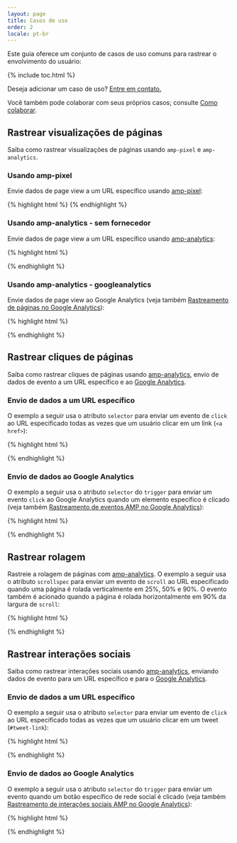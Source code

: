 ```yaml
---
layout: page
title: Casos de uso
order: 2
locale: pt-br
---
```


Este guia oferece um conjunto de casos de uso comuns para rastrear o envolvimento do usuário:

{% include toc.html %}

Deseja adicionar um caso de uso? 
[Entre em contato.](https://github.com/ampproject/docs/issues/new)

Você também pode colaborar com seus próprios casos;
consulte [Como colaborar](https://www.ampproject.org/docs/support/contribute.html).

## Rastrear visualizações de páginas

Saiba como rastrear visualizações de páginas usando `amp-pixel` e `amp-analytics`. 

### Usando amp-pixel

Envie dados de page view a um URL específico usando
[amp-pixel](/docs/reference/amp-pixel.html):

{% highlight html %}
<amp-pixel src="https://foo.com/pixel?"></amp-pixel>
{% endhighlight %}

### Usando amp-analytics - sem fornecedor

Envie dados de page view a um URL específico usando
[amp-analytics](/docs/reference/extended/amp-analytics.html):

{% highlight html %}
<amp-analytics>
<script type="application/json">
{
  "requests": {
    "pageview": "https://example.com/analytics?url=${canonicalUrl}&title=${title}&acct=${account}"
  },
  "vars": {
    "account": "ABC123"
  },
  "triggers": {
    "trackPageview": {
      "on": "visible",
      "request": "pageview"
    }
  }
}
</script>
</amp-analytics>
{% endhighlight %}

### Usando amp-analytics - googleanalytics

Envie dados de page view ao Google Analytics
(veja também [Rastreamento de páginas no Google Analytics](https://developers.google.com/analytics/devguides/collection/amp-analytics/#page_tracking)): 

{% highlight html %}
<amp-analytics type="googleanalytics" id="analytics1">
<script type="application/json">
{
  "vars": {
    "account": "UA-XXXXX-Y"  // Replace with your property ID.
  },
  "triggers": {
    "trackPageview": {  // Trigger names can be any string. trackPageview is not a required name.
      "on": "visible",
      "request": "pageview"
    }
  }
}
</script>
</amp-analytics>
{% endhighlight %}

## Rastrear cliques de páginas

Saiba como rastrear cliques de páginas usando
[amp-analytics](/docs/reference/extended/amp-analytics.html),
envio de dados de evento a um URL específico e ao
[Google Analytics](https://developers.google.com/analytics/devguides/collection/amp-analytics/).

### Envio de dados a um URL específico

O exemplo a seguir usa o atributo `selector` para enviar um evento de `click`
ao URL especificado todas as vezes que um usuário clicar em um link (`<a href>`):

{% highlight html %}
<amp-analytics>
<script type="application/json">
{
  "requests": {
    "event": "https://example.com/analytics?eid=${eventId}&elab=${eventLabel}&acct=${account}"
  },
  "vars": {
    "account": "ABC123"
  },
  "triggers": {
    "trackAnchorClicks": {
      "on": "click",
      "selector": "a",
      "request": "event",
      "vars": {
        "eventId": "42",
        "eventLabel": "clicked on a link"
      }
    }
  }
}
</script>
</amp-analytics>
{% endhighlight %}

### Envio de dados ao Google Analytics

O exemplo a seguir usa o atributo `selector` do `trigger`
para enviar um evento `click` ao Google Analytics quando um elemento específico é clicado
(veja também
[Rastreamento de eventos AMP no Google Analytics](https://developers.google.com/analytics/devguides/collection/amp-analytics/#event_tracking)):

{% highlight html %}
<amp-analytics type="googleanalytics" id="analytics3">
<script type="application/json">
{
  "vars": {
    "account": "UA-XXXXX-Y"  // Replace with your property ID.
  },
  "triggers": {
    "trackClickOnHeader" : {
      "on": "click",
      "selector": "#header",
      "request": "event",
      "vars": {
        "eventCategory": "ui-components",
        "eventAction": "header-click"
      }
    }
  }
}
</script>
</amp-analytics>
{% endhighlight %}

## Rastrear rolagem

Rastreie a rolagem de páginas com [amp-analytics](/docs/reference/extended/amp-analytics.html).
O exemplo a seguir usa o atributo `scrollspec` para enviar um evento de `scroll`
ao URL especificado quando uma página é rolada verticalmente em 25%, 50% e 90%.
O evento também é acionado quando a página é rolada horizontalmente
em 90% da largura de `scroll`:

{% highlight html %}
<amp-analytics>
<script type="application/json">
{
  "requests": {
    "event": "https://example.com/analytics?eid=${eventId}&elab=${eventLabel}&acct=${account}"
  },
  "vars": {
    "account": "ABC123"
  },
  "triggers": {
    "scrollPings": {
      "on": "scroll",
      "scrollSpec": {
        "verticalBoundaries": [25, 50, 90],
        "horizontalBoundaries": [90]
      }
    }
  }
}
</script>
</amp-analytics>
{% endhighlight %}

## Rastrear interações sociais

Saiba como rastrear interações sociais usando
[amp-analytics](/docs/reference/extended/amp-analytics.html),
enviando dados de evento para um URL específico e para o
[Google Analytics](https://developers.google.com/analytics/devguides/collection/amp-analytics/).

### Envio de dados a um URL específico

O exemplo a seguir usa o atributo `selector` para enviar um evento de `click`
ao URL especificado todas as vezes que um usuário clicar em um tweet (`#tweet-link`):

{% highlight html %}
<amp-analytics>
<script type="application/json">
{
  "requests": {
    "event": "https://example.com/analytics?eid=${eventId}&elab=${eventLabel}&acct=${account}"
  },
  "vars": {
    "account": "ABC123"
  },
  "triggers": {
    "trackClickOnTwitterLink": {
      "on": "click",
      "selector": "#tweet-link",
      "request": "event",
      "vars": {
        "eventId": "43",
        "eventLabel": "clicked on a tweet link"
      }
    }
  }
}
</script>
</amp-analytics>
{% endhighlight %}

### Envio de dados ao Google Analytics

O exemplo a seguir usa o atributo `selector` do `trigger`
para enviar um evento quando um botão específico de rede social é clicado
(veja também
[Rastreamento de interações sociais AMP no Google Analytics](https://developers.google.com/analytics/devguides/collection/amp-analytics/#social_interactions)):

{% highlight html %}
<amp-analytics type="googleanalytics" id="analytics4">
<script type="application/json">
{
  "vars": {
    "account": "UA-XXXXX-Y" // Replace with your property ID.
  },
  "triggers": {
    "trackClickOnTwitterLink" : {
      "on": "click",
      "selector": "#tweet-link",
      "request": "social",
      "vars": {
          "socialNetwork": "twitter",
          "socialAction": "tweet",
          "socialTarget": "https://www.examplepetstore.com"
      }
    }
  }
}
</script>
</amp-analytics>
{% endhighlight %}
